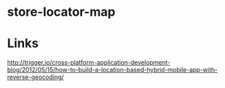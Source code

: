 store-locator-map
=================

# Links

http://trigger.io/cross-platform-application-development-blog/2012/05/15/how-to-build-a-location-based-hybrid-mobile-app-with-reverse-geocoding/